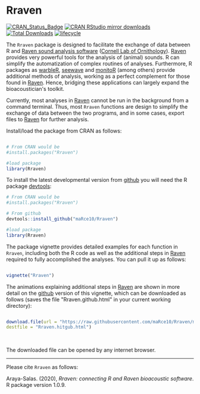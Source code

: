# Rraven

[![CRAN\_Status\_Badge](https://www.r-pkg.org/badges/version/Rraven)](https://cran.r-project.org/package=Rraven)
[![CRAN RStudio mirror downloads](https://cranlogs.r-pkg.org/badges/Rraven)](https://www.r-pkg.org:443/pkg/Rraven)
[![Total Downloads](https://cranlogs.r-pkg.org/badges/grand-total/Rraven)](https://cranlogs.r-pkg.org/badges/grand-total/Rraven)
[![lifecycle](https://img.shields.io/badge/lifecycle-maturing-brightgreen.svg)](https://lifecycle.r-lib.org/articles/stages.html)

The `Rraven` package is designed to facilitate the exchange of data between R and  [Raven sound analysis software](https://ravensoundsoftware.com) ([Cornell Lab of Ornithology](https://www.birds.cornell.edu/home)). [Raven](https://ravensoundsoftware.com) provides very  powerful tools for the analysis of (animal) sounds. R can simplify the automatization of complex routines of analyses. Furthermore, R packages as [warbleR](https://cran.r-project.org/package=warbleR), [seewave](https://cran.r-project.org/package=seewave) and [monitoR](https://cran.r-project.org/package=monitoR) (among others) provide additional methods of analysis, working as a perfect complement for those found in [Raven](https://ravensoundsoftware.com). Hence, bridging these applications can largely expand the bioacoustician's toolkit.

Currently, most analyses in [Raven](https://ravensoundsoftware.com) cannot be run in the background from a command terminal. Thus, most `Rraven` functions are design to simplify the exchange of data between the two programs, and in some cases, export files to  [Raven](https://ravensoundsoftware.com) for further analysis. 

Install/load the package from CRAN as follows:

```r

# From CRAN would be
#install.packages("Rraven")

#load package
library(Rraven)

```

To install the latest developmental version from [github](https://github.com/) you will need the R package [devtools](https://cran.r-project.org/package=devtools):

```r
# From CRAN would be
#install.packages("Rraven")

# From github
devtools::install_github("maRce10/Rraven")

#load package
library(Rraven)

```

The package vignette provides detailed examples for each function in `Rraven`, including both the R code as well as the additional steps in [Raven](https://ravensoundsoftware.com) required to fully accomplished the analyses. You can pull it up as follows:

```r

vignette("Rraven")


```

The animations explaining additional steps in [Raven](https://ravensoundsoftware.com) are shown in more detail on the [github](https://github.com/maRce10/Rraven) version of this vignette, which can be downloaded as follows (saves the file "Rraven.github.html" in your current working directory):


```r

download.file(url = "https://raw.githubusercontent.com/maRce10/Rraven/master/gifs/Rraven.hitgub.html", 
destfile = "Rraven.hitgub.html")

```
 &nbsp; 
 

The downloaded file can be opened by any internet browser.

---

Please cite `Rraven` as follows:

Araya-Salas. (2020), *Rraven: connecting R and Raven bioacoustic software*. R package version 1.0.9.